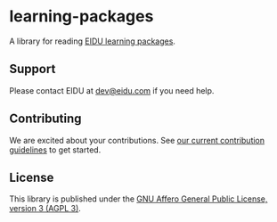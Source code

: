# learning-packages

A library for reading [EIDU learning packages](https://dev.eidu.com/content/creating-a-learning-package).

## Support

Please contact EIDU at [dev@eidu.com](mailto:dev@eidu.com) if you need help.

## Contributing

We are excited about your contributions. See
[our current contribution guidelines](https://dev.eidu.com/contributing/overview) to get started.

## License

This library is published under the
[GNU Affero General Public License, version 3 (AGPL 3)](https://github.com/EIDU/learning-packages/blob/main/LICENSE).
